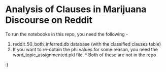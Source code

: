 # Analysis of Clauses in Marijuana Discourse on Reddit 

To run the notebooks in this repo, you need the following - 
1. reddit_50_both_inferred.db database (with the classified clauses table)
2. If you want to re-obtain the phi values for some reason, you need the word_topic_assignmented.pkl file. 
^ Both of these are not in the repo 

:)
